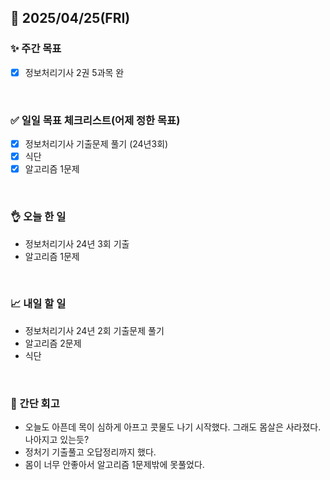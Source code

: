 ## 📅 2025/04/25(FRI)


### ✨ 주간 목표

- [x] 정보처리기사 2권 5과목 완

<br/>

### ✅ 일일 목표 체크리스트(어제 정한 목표)

- [x] 정보처리기사 기출문제 풀기 (24년3회)
- [x] 식단
- [x] 알고리즘 1문제

<br/>

### 👌 오늘 한 일

- 정보처리기사 24년 3회 기출
- 알고리즘 1문제

<br/>

### 📈 내일 할 일

- 정보처리기사 24년 2회 기출문제 풀기
- 알고리즘 2문제
- 식단
  
<br/>

### 💭 간단 회고

- 오늘도 아픈데 목이 심하게 아프고 콧물도 나기 시작했다. 그래도 몸살은 사라졌다. 나아지고 있는듯?
- 정처기 기출풀고 오답정리까지 했다.
- 몸이 너무 안좋아서 알고리즘 1문제밖에 못풀었다.
